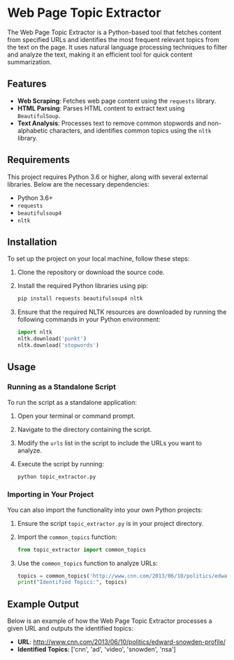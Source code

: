 # Web Page Topic Extractor

The Web Page Topic Extractor is a Python-based tool that fetches content from specified URLs and identifies the most frequent relevant topics from the text on the page. It uses natural language processing techniques to filter and analyze the text, making it an efficient tool for quick content summarization.

## Features

- **Web Scraping**: Fetches web page content using the `requests` library.
- **HTML Parsing**: Parses HTML content to extract text using `BeautifulSoup`.
- **Text Analysis**: Processes text to remove common stopwords and non-alphabetic characters, and identifies common topics using the `nltk` library.

## Requirements

This project requires Python 3.6 or higher, along with several external libraries. Below are the necessary dependencies:
- Python 3.6+
- `requests`
- `beautifulsoup4`
- `nltk`

## Installation

To set up the project on your local machine, follow these steps:

1. Clone the repository or download the source code.
2. Install the required Python libraries using pip:

    ```bash
    pip install requests beautifulsoup4 nltk
    ```

3. Ensure that the required NLTK resources are downloaded by running the following commands in your Python environment:

    ```python
    import nltk
    nltk.download('punkt')
    nltk.download('stopwords')
    ```

## Usage

### Running as a Standalone Script

To run the script as a standalone application:

1. Open your terminal or command prompt.
2. Navigate to the directory containing the script.
3. Modify the `urls` list in the script to include the URLs you want to analyze.
4. Execute the script by running:

    ```bash
    python topic_extractor.py
    ```

### Importing in Your Project

You can also import the functionality into your own Python projects:

1. Ensure the script `topic_extractor.py` is in your project directory.
2. Import the `common_topics` function:

    ```python
    from topic_extractor import common_topics
    ```

3. Use the `common_topics` function to analyze URLs:

    ```python
    topics = common_topics('http://www.cnn.com/2013/06/10/politics/edward-snowden-profile/')
    print("Identified Topics:", topics)
    ```

## Example Output

Below is an example of how the Web Page Topic Extractor processes a given URL and outputs the identified topics:

- **URL**: http://www.cnn.com/2013/06/10/politics/edward-snowden-profile/
- **Identified Topics**: ['cnn', 'ad', 'video', 'snowden', 'nsa']